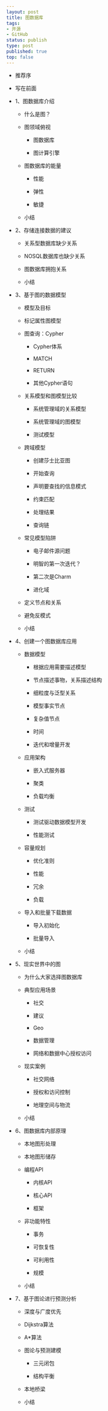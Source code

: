 ```yaml
--- 
layout: post
title: 图数据库
tags: 
- 开源
- GitHub
status: publish
type: post
published: true
top: false
---
```


- 推荐序

- 写在前面

- 1、图数据库介绍

    - 什么是图？
    
    - 图领域俯视
    
        - 图数据库
        
        - 图计算引擎
   
    - 图数据库的能量
       
        - 性能
       
        - 弹性
       
        - 敏捷
       
    - 小结
   &nbsp;
- 2、存储连接数据的建议

    - 关系型数据库缺少关系
    
    - NOSQL数据库也缺少关系
    
    - 图数据库拥抱关系
    
    - 小结  
    
- 3、基于图的数据模型

    - 模型及目标
    
    - 标记属性图模型
    
    - 图查询：Cypher
    
        - Cypher体系
        
        - MATCH
        
        - RETURN
        
        - 其他Cypher语句
        
    - 关系模型和图模型比较
    
        - 系统管理域的关系模型
        
        - 系统管理域的图模型
        
        - 测试模型
        
    - 跨域模型
    
        - 创建莎士比亚图
        
        - 开始查询
        
        - 声明要查找的信息模式
        
        - 约束匹配
        
        - 处理结果
        
        - 查询链
        
    - 常见模型陷阱
    
        - 电子邮件源问题
        
        - 明智的第一次迭代？

        - 第二次是Charm

        - 进化域
        
    - 定义节点和关系
    
    - 避免反模式
    
    - 小结
    
- 4、创建一个图数据库应用

    - 数据模型
        
        - 根据应用需要描述模型
        
        - 节点描述事物，关系描述结构
        
        - 细粒度与泛型关系
        
        - 模型事实节点
        
        - 复杂值节点
        
        - 时间
        
        - 迭代和增量开发
        
    - 应用架构
    
        - 嵌入式服务器
        
        - 聚类
        
        - 负载均衡
        
    - 测试
    
        - 测试驱动数据模型开发
        
        - 性能测试
        
    - 容量规划
    
        - 优化准则
        
        - 性能
        
        - 冗余
        
        - 负载
        
    - 导入和批量下载数据
    
        - 导入初始化     
        
        - 批量导入
        
    - 小结
    
- 5、现实世界中的图

    - 为什么大家选择图数据库
    
    - 典型应用场景
    
        - 社交
        
        - 建议
        
        - Geo
        
        - 数据管理
        
        - 网络和数据中心授权访问
        
    - 现实案例
    
        - 社交网络
        
        - 授权和访问控制
        
        - 地理空间与物流
        
    - 小结
    
- 6、图数据库内部原理

    - 本地图形处理
    
    - 本地图形储存
    
    - 编程API
    
        - 内核API
        
        - 核心API
        
        - 框架
        
    - 非功能特性
    
        - 事务
        
        - 可恢复性
        
        - 可利用性
        
        - 规模
        
    - 小结

- 7、基于图论进行预测分析

    - 深度与广度优先
    
    - Dijkstra算法
    
    - A*算法
    
    - 图论与预测建模
    
        - 三元闭包
        
        - 结构平衡
        
    - 本地桥梁
    
    - 小结    
            